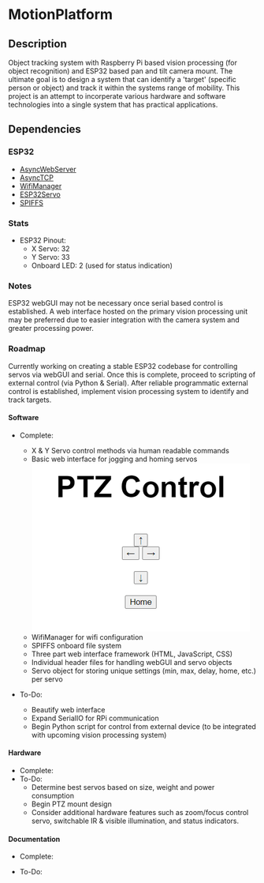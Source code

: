# MotionPlatform

## Description
  
  Object tracking system with Raspberry Pi based vision processing (for object recognition) and ESP32 based pan and tilt camera mount.
  The ultimate goal is to design a system that can identify a 'target' (specific person or object) and track it within the systems range of mobility. This project is an attempt to incorperate various hardware and software technologies into a single system that has practical applications.

## Dependencies
  
### ESP32

- [AsyncWebServer](https://github.com/me-no-dev/ESPAsyncWebServer)
- [AsyncTCP](https://github.com/me-no-dev/AsyncTCP)
- [WifiManager](https://github.com/tzapu/WiFiManager)
- [ESP32Servo](https://github.com/madhephaestus/ESP32Servo)
- [SPIFFS](https://docs.espressif.com/projects/esp-idf/en/latest/esp32/api-reference/storage/spiffs.html)

### Stats

- ESP32 Pinout:
  - X Servo: 32
  - Y Servo: 33
  - Onboard LED: 2 (used for status indication)

### Notes

  ESP32 webGUI may not be necessary once serial based control is established. A web interface hosted on the primary vision processing unit may be preferred due to easier integration with the camera system and greater processing power.

### Roadmap

  Currently working on creating a stable ESP32 codebase for controlling servos via webGUI and serial.
  Once this is complete, proceed to scripting of external control (via Python & Serial).
  After reliable programmatic external control is established, implement vision processing system to identify and track targets.

#### Software

- Complete:  
  - X & Y Servo control methods via human readable commands
  - Basic web interface for jogging and homing servos  
  ![webGUI](/Docs/webGUI.png)
  - WifiManager for wifi configuration
  - SPIFFS onboard file system
  - Three part web interface framework (HTML, JavaScript, CSS)
  - Individual header files for handling webGUI and servo objects
  - Servo object for storing unique settings (min, max, delay, home, etc.) per servo

- To-Do:
  - Beautify web interface
  - Expand SerialIO for RPi communication
  - Begin Python script for control from external device (to be integrated with upcoming vision processing system)

#### Hardware

- Complete:
- To-Do:
  - Determine best servos based on size, weight and power consumption
  - Begin PTZ mount design
  - Consider additional hardware features such as zoom/focus control servo, switchable IR & visible illumination, and status indicators.

#### Documentation

- Complete:

- To-Do:
